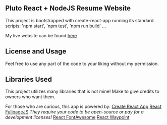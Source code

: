 ## Pluto React + NodeJS Resume Website

This project is bootstrapped with create-react-app running its standard scripts: 'npm start', 'npm test', 'npm run build' ...

My live website can be found [here](https://www.tedahn.pw/)

## License and Usage

Feel free to use any part of the code to your liking without my permission. 

## Libraries Used

This project utilizes many libraries that is not mine! Make to give credits to owners who want them.

For those who are curious, this app is powered by:
[Create React App](https://github.com/facebook/create-react-app)
[React FullpageJS](https://github.com/alvarotrigo/react-fullpage) *They require your code to be open-source or pay for a development licenses!*
[React FontAwesome](https://github.com/FortAwesome/react-fontawesome)
[React Waypoint](https://github.com/civiccc/react-waypoint)